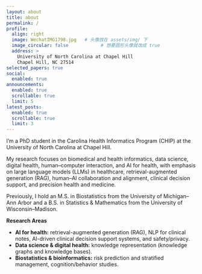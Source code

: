 ```yaml
---
layout: about
title: about
permalink: /
profile:
  align: right
  image: WechatIMG1798.jpg   # 头像放在 assets/img/ 下
  image_circular: false            # 想要圆形头像就改成 true
  address: >
    University of North Carolina at Chapel Hill  
    Chapel Hill, NC 27514  
selected_papers: true
social:
  enabled: true
announcements:
  enabled: true
  scrollable: true
  limit: 5
latest_posts:
  enabled: true
  scrollable: true
  limit: 3
---
```


I’m a PhD student in the Carolina Health Informatics Program (CHIP) at the University of North Carolina at Chapel Hill.

My research focuses on biomedical and health informatics, data science, digital health, human–computer interaction, and AI for health, with emphasis on large language models (LLMs) in healthcare, retrieval-augmented generation (RAG), human–AI collaboration and alignment, clinical decision support, and precision health and medicine.

Previously, I hold an M.S. in Biostatistics from the University of Michigan–Ann Arbor and a B.S. in Statistics & Mathematics from the University of Wisconsin–Madison.

**Research Areas**
- **AI for health:** retrieval-augmented generation (RAG), NLP for clinical notes, AI-driven clinical decision support systems, and safety/privacy.  
- **Data science & digital health:** knowledge representation (knowledge graphs and knowledge bases).
- **Biostatistics & bioinformatics:** risk prediction and stratified management, cognition/behavior studies. 
